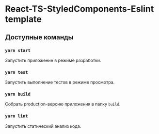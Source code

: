 # React-TS-StyledComponents-Eslint template

## Доступные команды

### `yarn start`

Запустить приложение в режиме разработки.

### `yarn test`

Запустить выполнение тестов в режиме просмотра.

### `yarn build`

Собрать production-версию приложения в папку `build`.

### `yarn lint`

Запустить статический анализ кода.

